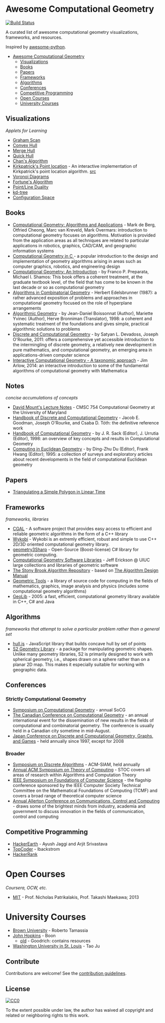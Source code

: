 # Awesome Computational Geometry
[![Build Status](https://api.travis-ci.org/atkirtland/awesome-computational-geometry.svg?branch=master)](https://travis-ci.org/atkirtland/awesome-computational-geometry)

A curated list of awesome computational geometry visualizations, frameworks, and resources.

Inspired by [awesome-python](https://github.com/vinta/awesome-python).

- [Awesome Computational Geometry](#awesome-computational-geometry)
  - [Visualizations](#visualizations)
  - [Books](#books)
  - [Papers](#papers)
  - [Frameworks](#frameworks)
  - [Algorithms](#algorithms)
  - [Conferences](#conferences)
  - [Competitive Programming](#competitive-programming)
  - [Open Courses](#open-courses)
  - [University Courses](#university-courses)

## Visualizations

*Applets for Learning*

* [Graham Scan](http://www.algomation.com/player?algorithm=59b4289a338f13040013e41b)
* [Convex Hull](https://visualgo.net/en/convexhull?slide=1)
* [Merge Hull](http://www.algomation.com/player?algorithm=5616c4161ed5fe0300c271f6)
* [Quick Hull](http://www.algomation.com/algorithm/quick-hull-convex-hull)
* [Chan's Algorithm](http://sophiedasinger.github.io/Classwork/163proj/#viz)
* [Kirkpatrick's Point location](http://rkaneriya.github.io/point-location/) - An interactive implementation of Kirkpatrick's point location algorithm. [src](https://github.com/rkaneriya/point-location)
* [Voronoi Diagrams](http://alexbeutel.com/webgl/voronoi.html)
* [Fortune's Algorithm](https://www.desmos.com/calculator/ejatebvup4)
* [Point/Line Duality](http://students.cec.wustl.edu/~tdeck/duality/)
* [kd-tree](https://opendsa-server.cs.vt.edu/ODSA/AV/Development/kd-treeAV.html?selfLoggingEnabled=false&localMode=false&module=KDtree&JXOP-debug=true&JOP-lang=en&JXOP-code=java&scoringServerEnabled=false&threshold=1.0&points=0&required=False)
* [Configuration Space](https://www.youtube.com/watch?v=SBFwgR4K1Gk)

## Books

* [Computational Geometry: Algorithms and Applications](https://www.amazon.com/Computational-Geometry-Applications-Mark-Berg/dp/3540779736) - Mark de Berg,‎ Otfried Cheong,‎ Marc van Kreveld‎, Mark Overmars: introduction to computational geometry focuses on algorithms. Motivation is provided from the application areas as all techniques are related to particular applications in robotics, graphics, CAD/CAM, and geographic information systems
* [Computational Geometry in C ](https://www.amazon.com/Computational-Geometry-Cambridge-Theoretical-Paperback/dp/0521649765) - a popular introduction to the design and implementation of geometry algorithms arising in areas such as computer graphics, robotics, and engineering design
* [Computational Geometry: An Introduction](https://www.amazon.com/Computational-Geometry-Introduction-Monographs-Computer/dp/0387961313) - by Franco P. Preparata,‎ Michael I. Shamos: This book offers a coherent treatment, at the graduate textbook level, of the field that has come to be known in the last decade or so as computational geometry
* [Algorithms in Combinatorial Geometry](https://www.amazon.com/Algorithms-Combinatorial-Geometry-Monographs-Theoretical/dp/B000QUU1B2) - Herbert Edelsbrunner (1987): a rather advanced exposition of problems and approaches in computational geometry focused on the role of hyperplane arrangements
* [Algorithmic Geometry](https://www.amazon.com/Algorithmic-Geometry-Jean-Daniel-Boissonnat/dp/0521565294) - by Jean-Daniel Boissonnat (Author),‎ Mariette Yvinec (Author),‎ Herve Bronniman (Translator), 1998: a coherent and systematic treatment of the foundations and gives simple, practical algorithmic solutions to problems
* [Discrete and Computational Geometry](https://www.amazon.com/Discrete-Computational-Geometry-Satyan-Devadoss/dp/0691145539) - by Satyan L. Devadoss, Joseph O'Rourke, 2011: offers a comprehensive yet accessible introduction to the intermingling of discrete geometry, a relatively new development in pure mathematics, and computational geometry, an emerging area in applications-driven computer science
* [Interactive Computational Geometry - A taxonomic approach](http://www.clearviewtraining.com/interactive-computational.html) - Jim Arlow, 2014: an interactive introduction to some of the fundamental algorithms of computational geometry with Mathematica

## Notes

*concise accumulations of concepts*

* [David Mount's Lecture Notes](http://www.cs.umd.edu/~mount/754/Lects/754lects.pdf) - CMSC 754 Computational Geometry at the University of Maryland
* [Handbook of Discrete and Computational Geometry](https://www.csun.edu/~ctoth/Handbook/HDCG3.html) - Jacob E. Goodman, Joseph O'Rourke, and Csaba D. Tóth: the definitive reference work
* [Handbook of Computational Geometry](https://www.amazon.com/Handbook-Computational-Geometry-J-Sack-ebook/dp/B00QM3S1SC) - by J. R. Sack (Editor),‎ J. Urrutia (Editor), 1998: an overview of key concepts and results in Computational Geometry
* [Computing in Euclidean Geometry](https://www.amazon.com/Computing-Euclidean-Geometry-Lecture-Notes/dp/9810218761) - by Ding-Zhu Du (Editor),‎ Frank Hwang (Editor); 1995: a collection of surveys and exploratory articles about recent developments in the field of computational Euclidean geometry

## Papers

* [Triangulating a Simple Polygon in Linear Time](https://www.cs.princeton.edu/~chazelle/pubs/polygon-triang.pdf)

## Frameworks

*frameworks, libraries*

* [CGAL](https://www.cgal.org/) - A software project that provides easy access to efficient and reliable geometric algorithms in the form of a C++ library
* [Wykobi](http://www.wykobi.com/index.html) - Wykobi is an extremly efficient, robust and simple to use C++ 2D/3D oriented computational geometry library.
* [geometry3Sharp](https://github.com/gradientspace/geometry3Sharp) - Open-Source (Boost-license) C# library for geometric computing.
* [Computational Geometry Software Libraries](http://jeffe.cs.illinois.edu/compgeom/software.html) - Jeff Erickson @ UIUC large collections and libraries of geometric software
* [The Stony Brook Algorithm Repository](http://www3.cs.stonybrook.edu/~algorith/major_section/1.6.shtml) - based on [The Algorithm Design Manual](https://www.amazon.com/Algorithm-Design-Manual-Steven-Skiena/dp/1848000693)
* [Geometric Tools](https://www.geometrictools.com/index.html) - a library of source code for computing in the fields of mathematics, graphics, image analysis and physics (includes some computational geometry algorithms)
* [GeoLib](http://www.geolib.co.uk/) - 2005: a fast, efficient, computational geometry library available in C++, C# and Java

## Algorithms

*frameworks that attempt to solve a particular problem rather than a general set*

* [hull.js](https://github.com/AndriiHeonia/hull) - JavaScript library that builds concave hull by set of points
* [S2 Geometry Library](https://github.com/google/s2geometry) - a package for manipulating geometric shapes. Unlike many geometry libraries, S2 is primarily designed to work with spherical geometry, i.e., shapes drawn on a sphere rather than on a planar 2D map. This makes it especially suitable for working with geographic data.

## Conferences

### Strictly Computational Geometry

* [Symposium on Computational Geometry](http://www.computational-geometry.org/) - annual SoCG
* [The Canadian Conference on Computational Geometry](http://www.cccg.ca/) - an annual international event for the dissemination of new results in the fields of computational and combinatorial geometry. The conference is usually held in a Canadian city sometime in mid-August.
* [Japan Conference on Discrete and Computational Geometry, Graphs, and Games](http://www.alg.cei.uec.ac.jp/itohiro/JCDCGG/) - held annually since 1997, except for 2008

### Broader

* [Symposium on Discrete Algorithms](https://www.siam.org/meetings/da18/) - ACM-SIAM, held annually
* [Annual ACM Symposium on Theory of Computing](http://acm-stoc.org/) - STOC covers all areas of research within Algorithms and Computation Theory
* [IEEE Symposium on Foundations of Computer Science](http://ieee-focs.org/) - the flagship conference sponsored by the IEEE Computer Society Technical Committee on the Mathematical Foundations of Computing (TCMF) and covers a broad range of theoretical computer science
* [Annual Allerton Conference on Communications, Control and Computing](http://allerton.csl.illinois.edu/) - draws some of the brightest minds from industry, academia and government to discuss innovation in the fields of communication, control and computing

## Competitive Programming

* [HackerEarth](https://www.hackerearth.com/practice/notes/computational-geometry-i-1/) - Ayush Jaggi and Arjit Srivastava
* [TopCoder](https://www.topcoder.com/community/data-science/data-science-tutorials/geometry-concepts-basic-concepts/) - lbackstrom
* [HackerRank](https://www.hackerrank.com/domains/mathematics/geometry)

# Open Courses

*Coursera, OCW, etc.*

* [MIT](https://ocw.mit.edu/courses/mechanical-engineering/2-158j-computational-geometry-spring-2003/) - Prof. Nicholas Patrikalakis, Prof. Takashi Maekawa; 2013

# University Courses

* [Brown University](http://cs.brown.edu/courses/cs252/) - Roberto Tamassia
* [John Hopkins](https://ep.jhu.edu/programs-and-courses/605.727-computational-geometry) - Boon
  * [old](http://www.cs.jhu.edu/~goodrich/teach/geom/) - Goodrich: contains resources
* [Washington University in St. Louis](http://www.cs.wustl.edu/~taoju/cse546/) - Tao Ju

## Contribute

Contributions are welcome! See the [contribution guidelines](CONTRIBUTING.md).

## License

[![CC0](http://i.creativecommons.org/p/zero/1.0/88x31.png)](http://creativecommons.org/publicdomain/zero/1.0/)

To the extent possible under law, the author has waived all copyright and related or neighboring rights to this work.

